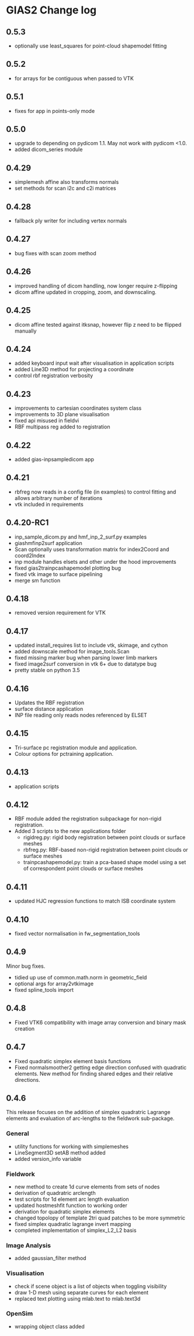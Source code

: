 # GIAS2 Change log

## 0.5.3
- optionally use least_squares for point-cloud shapemodel fitting

## 0.5.2
- for arrays for be contiguous when passed to VTK

## 0.5.1
- fixes for app in points-only mode

## 0.5.0
- upgrade to depending on pydicom 1.1. May not work with pydicom <1.0.
- added dicom_series module

## 0.4.29
- simplemesh affine also transforms normals
- set methods for scan i2c and c2i matrices

## 0.4.28
- fallback ply writer for including vertex normals

## 0.4.27
- bug fixes with scan zoom method

## 0.4.26
- improved handling of dicom handling, now longer require z-flipping
- dicom affine updated in cropping, zoom, and downscaling.

## 0.4.25
- dicom affine tested against itksnap, however flip z need to be flipped manually

## 0.4.24
- added keyboard input wait after visualisation in application scripts
- added Line3D method for projecting a coordinate
- control rbf registration verbosity

## 0.4.23
- improvements to cartesian coordinates system class
- improvements to 3D plane visualisation
- fixed api misused in fieldvi
- RBF multipass reg added to registration

## 0.4.22
- added gias-inpsampledicom app

## 0.4.21
- rbfreg now reads in a config file (in examples) to control fitting and allows arbitrary number of iterations
- vtk included in requirements

## 0.4.20-RC1
- inp_sample_dicom.py and hmf_inp_2_surf.py examples
- giashmfinp2surf application
- Scan optionally uses transformation matrix for index2Coord and coord2Index
- inp module handles elsets and other under the hood improvements
- fixed gias2trainpcashapemodel plotting bug
- fixed vtk image to surface pipelining
- merge sm function

## 0.4.18
- removed version requirement for VTK

## 0.4.17
- updated install_requires list to include vtk, skimage, and cython
- added downscale method for image_tools.Scan
- fixed missing marker bug when parsing lower limb markers
- fixed image2surf conversion in vtk 6+ due to datatype bug
- pretty stable on python 3.5

## 0.4.16
- Updates the RBF registration
- surface distance application
- INP file reading only reads nodes referenced by ELSET

## 0.4.15
- Tri-surface pc registration module and application.
- Colour options for pctraining application.

## 0.4.13
- application scripts

## 0.4.12
- RBF module added the registration subpackage for non-rigid registration.
- Added 3 scripts to the new applications folder
	- rigidreg.py: rigid body registration between point clouds or surface meshes
	- rbfreg.py: RBF-based non-rigid registration between point clouds or surface meshes
	- trainpcashapemodel.py: train a pca-based shape model using a set of correspondent point clouds or surface meshes

## 0.4.11
- updated HJC regression functions to match ISB coordinate system

## 0.4.10
- fixed vector normalisation in fw_segmentation_tools

## 0.4.9
Minor bug fixes.
- tidied up use of common.math.norm in geometric_field
- optional args for array2vtkimage
- fixed spline_tools import

## 0.4.8
- Fixed VTK6 compatibility with image array conversion and binary mask creation

## 0.4.7
- Fixed quadratic simplex element basis functions
- Fixed normalsmoother2 getting edge direction confused with quadratic elements. New method for finding shared edges and their relative directions.

## 0.4.6

This release focuses on the addition of simplex quadratric Lagrange elements and evaluation of arc-lengths to the fieldwork sub-package.

### General
- utility functions for working with simplemeshes
- LineSegment3D setAB method added 
- added version_info variable

### Fieldwork
- new method to create 1d curve elements from sets of nodes
- derivation of quadratric arclength
- test scripts for 1d element arc length evaluation 
- updated hostmeshfit function to working order
- derivation for quadratic simplex elements
- changed topolopy of template 2tri quad patches to be more symmetric
- fixed simplex quadratic lagrange invert mapping 
- completed implementation of simplex_L2_L2 basis

### Image Analysis
- added gaussian_filter method

### Visualisation
- check if scene object is a list of objects when toggling visibility
- draw 1-D mesh using separate curves for each element
- replaced text plotting using mlab.text to mlab.text3d

### OpenSim
- wrapping object class added